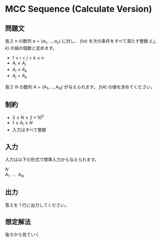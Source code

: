 # MCC Sequence (Calculate Version)

## 問題文

長さ $n$ の数列 $a = (a_1, \dots, a_n)$ に対し、 $f(a)$ を次の条件をすべて満たす整数 $(i, j, k)$ の組の個数と定めます。

- $1 \le i < j < k \le n$
- $A_i \ne A_j$
- $A_i \ne A_k$
- $A_j = A_k$

長さ $N$ の数列 $A = (A_1, \dots, A_N)$ が与えられます。 $f(A)$ の値を求めてください。

## 制約

- $3 \le N \le 2 \times 10^5$
- $1 \le A_i \le N$
- 入力はすべて整数

## 入力

入力は以下の形式で標準入力から与えられます。

<div class="code-math">

$N$ \
$A_1 \ \ \dots \ \ A_N$

</div>

## 出力

答えを $1$ 行に出力してください。

## 想定解法

後ろから見ていく